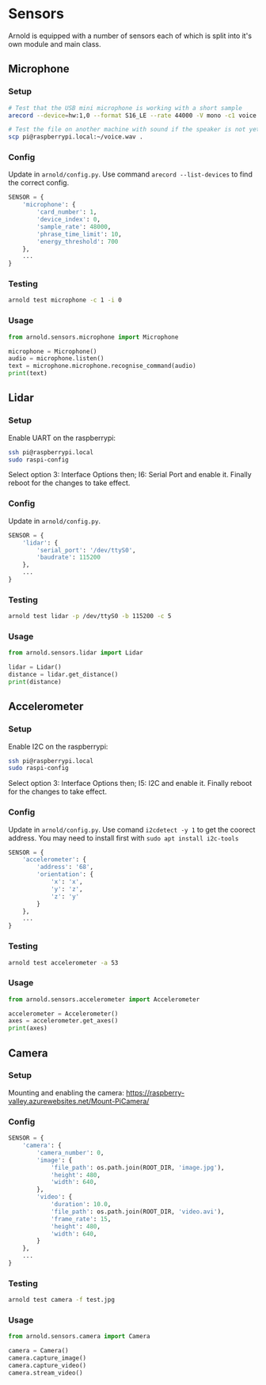 # Sensors

Arnold is equipped with a number of sensors each of which is split into it's own module and main class.

## Microphone

### Setup

```bash
# Test that the USB mini microphone is working with a short sample
arecord --device=hw:1,0 --format S16_LE --rate 44000 -V mono -c1 voice.wav

# Test the file on another machine with sound if the speaker is not yet hooked up
scp pi@raspberrypi.local:~/voice.wav .
```

### Config

Update in `arnold/config.py`. Use command `arecord --list-devices` to find the correct config.

```python
SENSOR = {
    'microphone': {
        'card_number': 1,
        'device_index': 0,
        'sample_rate': 48000,
        'phrase_time_limit': 10,
        'energy_threshold': 700
    },
    ...
}
```

### Testing

```bash
arnold test microphone -c 1 -i 0
```

### Usage

```python
from arnold.sensors.microphone import Microphone

microphone = Microphone()
audio = microphone.listen()
text = microphone.microphone.recognise_command(audio)
print(text)
```

## Lidar

### Setup

Enable UART on the raspberrypi:

```bash
ssh pi@raspberrypi.local
sudo raspi-config
```

Select option 3: Interface Options then;
I6: Serial Port and enable it.
Finally reboot for the changes to take effect.

### Config

Update in `arnold/config.py`.

```python
SENSOR = {
    'lidar': {
        'serial_port': '/dev/ttyS0',
        'baudrate': 115200
    },
    ...
}
```

### Testing

```bash
arnold test lidar -p /dev/ttyS0 -b 115200 -c 5
```

### Usage

```python
from arnold.sensors.lidar import Lidar

lidar = Lidar()
distance = lidar.get_distance()
print(distance)
```

## Accelerometer

### Setup

Enable I2C on the raspberrypi:

```bash
ssh pi@raspberrypi.local
sudo raspi-config
```

Select option 3: Interface Options then;
I5: I2C and enable it.
Finally reboot for the changes to take effect.

### Config

Update in `arnold/config.py`. Use comand `i2cdetect -y 1` to get the coorect address. You may need to install first with `sudo apt install i2c-tools`

```python
SENSOR = {
    'accelerometer': {
        'address': '68',
        'orientation': {
            'x': 'x',
            'y': 'z',
            'z': 'y'
        }
    },
    ...
}
```

### Testing

```bash
arnold test accelerometer -a 53
```

### Usage

```python
from arnold.sensors.accelerometer import Accelerometer

accelerometer = Accelerometer()
axes = accelerometer.get_axes()
print(axes)
```

## Camera

### Setup

Mounting and enabling the camera: https://raspberry-valley.azurewebsites.net/Mount-PiCamera/

### Config

```python
SENSOR = {
    'camera': {
        'camera_number': 0,
        'image': {
            'file_path': os.path.join(ROOT_DIR, 'image.jpg'),
            'height': 480,
            'width': 640,
        },
        'video': {
            'duration': 10.0,
            'file_path': os.path.join(ROOT_DIR, 'video.avi'),
            'frame_rate': 15,
            'height': 480,
            'width': 640,
        }
    },
    ...
}
```

### Testing

```bash
arnold test camera -f test.jpg
```

### Usage

```python
from arnold.sensors.camera import Camera

camera = Camera()
camera.capture_image()
camera.capture_video()
camera.stream_video()
```
